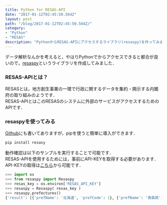 ```yaml
---
title: Python for RESAS-API
date: "2017-01-12T02:45:50.564Z"
layout: post
path: "/blog/2017-01-12T02:45:50.564Z/"
category:
- "Python"
- "RESAS"
description: "PythonからRESAS-APIにアクセスするライブラリ(resaspy)を作ってみました．"
---
```


データ解析なんかを考えると，やはりPythonでからアクセスできると都合が良いので，[resaspy](https://github.com/ar90n/resaspy)というライブラリを作成してみました．

### RESAS-APIとは？

RESASとは，地方創生事業の一環で行政に関するデータを集約・開示する内閣府の取り組みのようです．  
RESAS-APIとはこのRESASのシステムに外部のサービスがアクセスするためのAPIです．

### resaspyを使ってみる

[Github](https://github.com/ar90n/resaspy)にも書いてありますが，pipを使うと簡単に導入ができます．
```bash
pip install resasy
```

動作確認は以下のサンプルを実行することで可能です．  
RESAS-APIを使用するためには，事前にAPI-KEYを取得する必要があります．API-KEYの取得は[こちら](https://opendata.resas-portal.go.jp/)から可能です．

```python
>>> import os
>>> from resaspy import Resaspy
>>> resas_key = os.environ['RESAS_API_KEY']
>>> resaspy = Resaspy( resas_key )
>>> resaspy.prefectures()
{'result': [{'prefName': '北海道', 'prefCode': 1}, {'prefName': '青森県', 'prefCode': 2}, {'prefName': '岩手県', 'prefCode': 3}, {'prefName': '宮城県', 'prefCode': 4}, {'prefName': '秋田県', 'prefCode': 5}, {'prefName': '山形県', 'prefCode': 6}, {'prefName': '福島県', 'prefCode': 7}, {'prefName': '茨城県', 'prefCode': 8}, {'prefName': '栃木県', 'prefCode': 9}, {'prefName': '群馬県', 'prefCode': 10}, {'prefName': '埼玉県', 'prefCode': 11}, {'prefName': '千葉県', 'prefCode': 12}, {'prefName': '東京都', 'prefCode': 13}, {'prefName': '神奈川県', 'prefCode': 14}, {'prefName': '新潟県', 'prefCode': 15}, {'prefName': '富山県', 'prefCode': 16}, {'prefName': '石川県', 'prefCode': 17}, {'prefName': '福井県', 'prefCode': 18}, {'prefName': '山梨県', 'prefCode': 19}, {'prefName': '長野県', 'prefCode': 20}, {'prefName': '岐阜県', 'prefCode': 21}, {'prefName': '静岡県', 'prefCode': 22}, {'prefName': '愛知県', 'prefCode': 23}, {'prefName': '三重県', 'prefCode': 24}, {'prefName': '滋賀県', 'prefCode': 25}, {'prefName': '京都府', 'prefCode': 26}, {'prefName': '大阪府', 'prefCode': 27}, {'prefName': '兵庫県', 'prefCode': 28}, {'prefName': '奈良県', 'prefCode': 29}, {'prefName': '和歌山県','prefCode': 30}, {'prefName': '鳥取県', 'prefCode': 31}, {'prefName': '島根県', 'prefCode': 32}, {'prefName': '岡山県', 'prefCode': 33}, {'prefName': '広島県', 'prefCode': 34}, {'prefName': '山口県', 'prefCode': 35}, {'prefName': '徳島県', 'prefCode': 36}, {'prefName': '香川県', 'prefCode': 37}, {'prefName': '愛媛県', 'prefCode': 38}, {'prefName': '高知県', 'prefCode': 39}, {'prefName': '福岡県', 'prefCode': 40}, {'prefName': '佐賀県', 'prefCode': 41}, {'prefName': '長崎県', 'prefCode': 42}, {'prefName': '熊本県', 'prefCode': 43}, {'prefName': '大分県', 'prefCode': 44}, {'prefName': '宮崎県', 'prefCode': 45}, {'prefName': '鹿児島県', 'prefCode': 46}, {'prefName': '沖縄県', 'prefCode': 47}], 'message': None}
```
